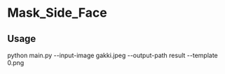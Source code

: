 # Mask_Side_Face

## Usage
python main.py --input-image gakki.jpeg --output-path result --template 0.png